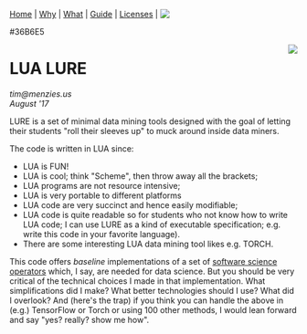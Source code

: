[Home](https://lualure.github.io/info/index) |
[Why](https://lualure.github.io/info/WHY) |
[What](https://lualure.github.io/info/WHAT) |
[Guide](https://lualure.github.io/info/GUIDE) |
[Licenses](LICENSE.md) |
<img align=top src="https://img.shields.io/badge/tests-passed-green?style=for-the-badge&logo=TestCafe">

#36B6E5

<img align=right src="https://avatars6.githubusercontent.com/u/30064709?v=4&s=200">

# LUA LURE

_tim@menzies.us_    
_August '17_ 

LURE is a set of minimal data mining tools designed with the goal of letting their students "roll their sleeves up" to muck around inside data miners.

The code is written in LUA since:

- LUA is FUN!
- LUA is cool; think "Scheme", then throw away all the brackets;
- LUA programs are not resource intensive;
- LUA is  very portable to different platforms
- LUA code are very succinct and hence easily modifiable;
- LUA code is quite readable so for students who not know how to write LUA code; I can use LURE as a kind of executable specification; e.g. write this code in your favorite language).
- There are some interesting LUA data mining tool likes e.g. TORCH.

This code offers _baseline_ implementations of a set of 
[software science operators](https://lualure.github.io/info/WHAT.html) which, I say, are needed for data science. But you should be very critical of the technical choices I made in that implementation. What simplifications did I make? What better technologies should I use? What did I overlook? And (here's the trap) if you think you can handle the above in (e.g.) TensorFlow or Torch or using 100 other methods, I would lean forward and say "yes? really? show me how".

